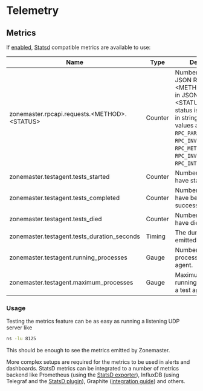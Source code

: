 # Telemetry

## Metrics

If [enabled][metrics feature], [Statsd][statsd] compatible metrics are available to use:

| Name                                           | Type    | Description |
| ---------------------------------------------- | ------- | ----------- |
| zonemaster.rpcapi.requests.\<METHOD>.\<STATUS> | Counter | Number of times the JSON RPC method \<METHOD> resulted in JSON RPC status \<STATUS>. The status is represented in string, possible values are: `RPC_PARSE_ERROR`, `RPC_INVALID_REQUEST`, `RPC_METHOD_NOT_FOUND`, `RPC_INVALID_PARAMS`, `RPC_INTERNAL_ERROR`. |
| zonemaster.testagent.tests_started             | Counter | Number of tests that have started. |
| zonemaster.testagent.tests_completed           | Counter | Number of tests that have been completed successfully. |
| zonemaster.testagent.tests_died                | Counter | Number of tests that have died. |
| zonemaster.testagent.tests_duration_seconds    | Timing  | The duration of a test, emitted for each test. |
| zonemaster.testagent.running_processes         | Gauge   | Number of running processes in a test agent. |
| zonemaster.testagent.maximum_processes         | Gauge   | Maximum number of running processes in a test agent. |


### Usage

Testing the metrics feature can be as easy as running a listening UDP server like

```sh
ns -lu 8125
```

This should be enough to see the metrics emitted by Zonemaster.

More complex setups are required for the metrics to be used in alerts and dashboards.
StatsD metrics can be integrated to a number of metrics backend like Prometheus (using the [StatsD exporter]), InfluxDB (using Telegraf and the [StatsD plugin]), Graphite ([integration guide]) and others.

[metrics feature]: Installation.md#d1-metrics
[statsd]:          https://github.com/statsd/statsd
[StatsD exporter]: https://github.com/grafana/statsd_exporter
[StatsD plugin]:   https://github.com/influxdata/telegraf/tree/master/plugins/inputs/statsd
[integration guide]: https://github.com/statsd/statsd/blob/master/docs/graphite.md
